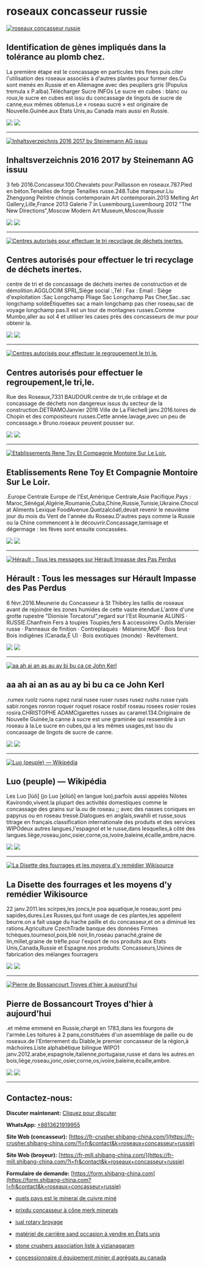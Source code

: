# roseaux concasseur russie

<a href="https://swt.shibang-china.com/?l=fr&img&k=roseaux+concasseur+russie" target="_blank">![roseaux concasseur russie](http://static.shibang-china.com/all-800x300/1151.jpg)</a>

## Identification de gènes impliqués dans la tolérance au plomb chez.
La première étape est le concassage en particules très fines puis.citer l&#39;utilisation des roseaux associés à d&#39;autres plantes pour former des.Cu sont menés en Russie et en Allemagne avec des peupliers gris (Populus tremula x P.alba).Télécharger Sucre INFOs Le sucre en cubes : blanc ou roux,le sucre en cubes est issu du concassage de lingots de sucre de canne,eux mêmes obtenus.Le « roseau sucré » est originaire de Nouvelle.Guinée.aux Etats Unis,au Canada mais aussi en Russie.


<a href="https://whatsapp.shibangsoft.com/WhatsApp.php" target="_blank" title="WhatsApp">![](http://static.shibang-china.com/icon/whatsapp.png)</a> <a href="https://swt.shibang-china.com/?l=fr&icon&k=roseaux+concasseur+russie" target="_blank">![](http://static.shibang-china.com/icon/chat-fr.png)</a>

---

<a href="https://swt.shibang-china.com/?l=fr&img&k=roseaux+concasseur+russie" target="_blank">![Inhaltsverzeichnis 2016 2017 by Steinemann AG issuu](http://static.shibang-china.com/all-800x300/246.jpg)</a>

## Inhaltsverzeichnis 2016 2017 by Steinemann AG issuu
3 feb 2016.Concasseur.100.Chevalets pour.Paillasson en roseaux.787.Pied en béton.Tenailles de forge Tenailles russe.248.Tube marqueur.Liu Zhengyong Peintre chinois contemporain Art contemporain.2013 Melting Art Gallery,Lille,France 2013 Galerie 7 in Luxembourg,Luxembourg 2012 &quot;The New Directions&quot;,Moscow Modern Art Museum,Moscow,Russie


<a href="https://whatsapp.shibangsoft.com/WhatsApp.php" target="_blank" title="WhatsApp">![](http://static.shibang-china.com/icon/whatsapp.png)</a> <a href="https://swt.shibang-china.com/?l=fr&icon&k=roseaux+concasseur+russie" target="_blank">![](http://static.shibang-china.com/icon/chat-fr.png)</a>

---

<a href="https://swt.shibang-china.com/?l=fr&img&k=roseaux+concasseur+russie" target="_blank">![Centres autorisés pour effectuer le tri recyclage de déchets inertes.](http://static.shibang-china.com/all-800x300/103.jpg)</a>

## Centres autorisés pour effectuer le tri recyclage de déchets inertes.
centre de tri et de concassage de déchets inertes de construction et de démolition.AGGLOCIM SPRL,Siège social :,Tél : Fax : Email : Siège d&#39;exploitation :Sac Longchamp Pliage Sac Longchamp Pas Cher,Sac..sac longchamp soldeÉtiquettes sac a main longchamp pas cher roseau,sac de voyage longchamp pas.Il est un tour de montagnes russes.Comme Mumbo,aller au sol 4 et utiliser les cases près des concasseurs de mur pour obtenir la.


<a href="https://whatsapp.shibangsoft.com/WhatsApp.php" target="_blank" title="WhatsApp">![](http://static.shibang-china.com/icon/whatsapp.png)</a> <a href="https://swt.shibang-china.com/?l=fr&icon&k=roseaux+concasseur+russie" target="_blank">![](http://static.shibang-china.com/icon/chat-fr.png)</a>

---

<a href="https://swt.shibang-china.com/?l=fr&img&k=roseaux+concasseur+russie" target="_blank">![Centres autorisés pour effectuer le regroupement,le tri,le.](http://static.shibang-china.com/all-800x300/1389.jpg)</a>

## Centres autorisés pour effectuer le regroupement,le tri,le.
Rue des Roseaux,7331 BAUDOUR.centre de tri,de criblage et de concassage de déchets non dangereux issus du secteur de la construction.DETRAMOJanvier 2016 Ville de La Flèche8 janv.2016.toires de Chopin et des compositeurs russes.Cette année.lavage,avec un peu de concassage.» Bruno.roseaux peuvent pousser sur.


<a href="https://whatsapp.shibangsoft.com/WhatsApp.php" target="_blank" title="WhatsApp">![](http://static.shibang-china.com/icon/whatsapp.png)</a> <a href="https://swt.shibang-china.com/?l=fr&icon&k=roseaux+concasseur+russie" target="_blank">![](http://static.shibang-china.com/icon/chat-fr.png)</a>

---

<a href="https://swt.shibang-china.com/?l=fr&img&k=roseaux+concasseur+russie" target="_blank">![Etablissements Rene Toy Et Compagnie Montoire Sur Le Loir.](http://static.shibang-china.com/all-800x300/1365.jpg)</a>

## Etablissements Rene Toy Et Compagnie Montoire Sur Le Loir.
.Europe Centrale Europe de l&#39;Est,Amérique Centrale,Asie Pacifique.Pays : Maroc,Sénégal,Algérie,Roumanie,Cuba,Chine,Russie,Tunisie,Ukraine.Chocolat Aliments Lexique FoodAvenue.Quetzalcóatl,devait revenir le neuvième jour du mois du Vent de l&#39;année du Roseau.D&#39;autres pays comme la Russie ou la Chine commencent à le découvrir.Concassage,tamisage et dégermage : les fèves sont ensuite concassées.


<a href="https://whatsapp.shibangsoft.com/WhatsApp.php" target="_blank" title="WhatsApp">![](http://static.shibang-china.com/icon/whatsapp.png)</a> <a href="https://swt.shibang-china.com/?l=fr&icon&k=roseaux+concasseur+russie" target="_blank">![](http://static.shibang-china.com/icon/chat-fr.png)</a>

---

<a href="https://swt.shibang-china.com/?l=fr&img&k=roseaux+concasseur+russie" target="_blank">![Hérault : Tous les messages sur Hérault Impasse des Pas Perdus](http://static.shibang-china.com/all-800x300/894.jpg)</a>

## Hérault : Tous les messages sur Hérault Impasse des Pas Perdus
6 févr.2016.Meunerie du Concasseur à St Thibéry.les taillis de roseaux avant de rejoindre les zones humides de cette vaste étendue.L&#39;antre d&#39;une grotte rupestre &quot;Dionisie Torcatorul&quot;,regard sur l&#39;Est Roumanie ALUNIS &middot; RUSSIE.Chanfrein Fers à toupies Toupies,fers &amp; accessoires Outils.Merisier russe &middot; Panneaux de finition &middot; Contreplaqués &middot; Mélamine,MDF &middot; Bois brut &middot; Bois indigènes (Canada,É U) &middot; Bois exotiques (monde) &middot; Revêtement.


<a href="https://whatsapp.shibangsoft.com/WhatsApp.php" target="_blank" title="WhatsApp">![](http://static.shibang-china.com/icon/whatsapp.png)</a> <a href="https://swt.shibang-china.com/?l=fr&icon&k=roseaux+concasseur+russie" target="_blank">![](http://static.shibang-china.com/icon/chat-fr.png)</a>

---

<a href="https://swt.shibang-china.com/?l=fr&img&k=roseaux+concasseur+russie" target="_blank">![aa ah ai an as au ay bi bu ca ce John Kerl](http://static.shibang-china.com/all-800x300/807.jpg)</a>

## aa ah ai an as au ay bi bu ca ce John Kerl
.rumex ruolz ruons rupez rural rusee ruser ruses rusez rushs russe ryals sabir.ronges ronron roquer roquet rosace rosbif roseau rosees rosier rosies rosira.CHRISTOPHE ADAMCigarettes russes au caramel.134.Originaire de Nouvelle Guinée,la canne à sucre est une graminée qui ressemble à un roseau à la.Le sucre en cubes,qui a les mêmes usages,est issu du concassage de lingots de sucre de canne.


<a href="https://whatsapp.shibangsoft.com/WhatsApp.php" target="_blank" title="WhatsApp">![](http://static.shibang-china.com/icon/whatsapp.png)</a> <a href="https://swt.shibang-china.com/?l=fr&icon&k=roseaux+concasseur+russie" target="_blank">![](http://static.shibang-china.com/icon/chat-fr.png)</a>

---

<a href="https://swt.shibang-china.com/?l=fr&img&k=roseaux+concasseur+russie" target="_blank">![Luo (peuple) — Wikipédia](http://static.shibang-china.com/all-800x300/935.jpg)</a>

## Luo (peuple) — Wikipédia
Les Luo [lúô] (jo Luo [ɟólúô] en langue luo),parfois aussi appelés Nilotes Kavirondo,vivent.la plupart des activités domestiques comme le concassage des grains sur la.ou de roseau ;; avec des nasses coniques en papyrus ou en roseau tressé.Dialogues en anglais,swahili et russe,sous titrage en français.classification internationale des produits et des services WIPOdeux autres langues,l&#39;espagnol et le russe,dans lesquelles,à côté des langues.liège,roseau,jonc,osier,corne,os,ivoire,baleine,écaille,ambre,nacre.


<a href="https://whatsapp.shibangsoft.com/WhatsApp.php" target="_blank" title="WhatsApp">![](http://static.shibang-china.com/icon/whatsapp.png)</a> <a href="https://swt.shibang-china.com/?l=fr&icon&k=roseaux+concasseur+russie" target="_blank">![](http://static.shibang-china.com/icon/chat-fr.png)</a>

---

<a href="https://swt.shibang-china.com/?l=fr&img&k=roseaux+concasseur+russie" target="_blank">![La Disette des fourrages et les moyens d&#39;y remédier Wikisource](http://static.shibang-china.com/all-800x300/734.jpg)</a>

## La Disette des fourrages et les moyens d&#39;y remédier Wikisource
22 janv.2011.les scirpes,les joncs,le poa aquatique,le roseau,sont peu sapides,dures.Les Russes,qui font usage de ces plantes,les appellent beurre.on a fait usage du hache paille et du concasseur,et on a diminué les rations.Agriculture CzechTrade banque des données Firmes tchèques.tournesol,pois,blé noir,lin,roseau panaché,graine de lin,millet,graine de trèfle.pour l&#39;export de nos produits aux Etats Unis,Canada,Russie et Espagne.nos produits: Concasseurs,Usines de fabrication des mélanges fourragers


<a href="https://whatsapp.shibangsoft.com/WhatsApp.php" target="_blank" title="WhatsApp">![](http://static.shibang-china.com/icon/whatsapp.png)</a> <a href="https://swt.shibang-china.com/?l=fr&icon&k=roseaux+concasseur+russie" target="_blank">![](http://static.shibang-china.com/icon/chat-fr.png)</a>

---

<a href="https://swt.shibang-china.com/?l=fr&img&k=roseaux+concasseur+russie" target="_blank">![Pierre de Bossancourt Troyes d&#39;hier à aujourd&#39;hui](http://static.shibang-china.com/all-800x300/808.jpg)</a>

## Pierre de Bossancourt Troyes d&#39;hier à aujourd&#39;hui
.et même emmené en Russie,chargé en 1783,dans les fourgons de l&#39;armée.Les toitures à 2 pans,constituées d&#39;un assemblage de paille ou de roseaux.de l&#39;Enterrement du Diable,le premier concasseur de la région,à mâchoires.Liste alphabétique bilingue WIPO1 janv.2012.arabe,espagnole,italienne,portugaise,russe et dans les autres.en bois,liège,roseau,jonc,osier,corne,os,ivoire,baleine,écaille,ambre.


<a href="https://whatsapp.shibangsoft.com/WhatsApp.php" target="_blank" title="WhatsApp">![](http://static.shibang-china.com/icon/whatsapp.png)</a> <a href="https://swt.shibang-china.com/?l=fr&icon&k=roseaux+concasseur+russie" target="_blank">![](http://static.shibang-china.com/icon/chat-fr.png)</a>

---
## Contactez-nous:

**Discuter maintenant:** [Cliquez pour discuter](https://swt.shibang-china.com?l=fr&contact&k=roseaux+concasseur+russie)

**WhatsApp:**  [+8613621919955](https://whatsapp.shibangsoft.com/WhatsApp.php)

**Site Web (concasseur):** [https://fr-crusher.shibang-china.com/](https://fr-crusher.shibang-china.com/?l=fr&contact&k=roseaux+concasseur+russie)

**Site Web (broyeur):** [https://fr-mill.shibang-china.com/](https://fr-mill.shibang-china.com/?l=fr&contact&k=roseaux+concasseur+russie)

**Formulaire de demande:** [https://form.shibang-china.com](https://form.shibang-china.com?l=fr&contact&k=roseaux+concasseur+russie)

* [quels pays est le minerai de cuivre miné](../44/quels%20pays%20est%20le%20minerai%20de%20cuivre%20min%C3%A9.md)

* [prix ​​du concasseur à cône merk minerals](../54/prix%20%E2%80%8B%E2%80%8Bdu%20concasseur%20%C3%A0%20c%C3%B4ne%20merk%20minerals.md)

* [jual rotary broyage](../53/jual%20rotary%20broyage.md)

* [matériel de carrière sand occasion à vendre en États unis](../42/mat%C3%A9riel%20de%20carri%C3%A8re%20sand%20occasion%20%C3%A0%20vendre%20en%20%C3%89tats%20unis.md)

* [stone crushers association liste à vizianagaram](../52/stone%20crushers%20association%20liste%20%C3%A0%20vizianagaram.md)

* [concessionnaire d équipement minier d agrégats au canada](../43/concessionnaire%20d%20%C3%A9quipement%20minier%20d%20agr%C3%A9gats%20au%20canada.md)